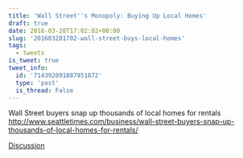 ```yaml
---
title: 'Wall Street''s Monopoly: Buying Up Local Homes'
draft: true
date: 2016-03-28T17:02:02+00:00
slug: '201603281702-wall-street-buys-local-homes'
tags:
  - tweets
is_tweet: true
tweet_info:
  id: '714392091887951872'
  type: 'post'
  is_thread: False
---
```




Wall Street buyers snap up thousands of local homes for rentals <http://www.seattletimes.com/business/wall-street-buyers-snap-up-thousands-of-local-homes-for-rentals/>

[Discussion](https://x.com/sytelus/status/714392091887951872)
